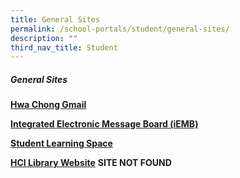 ```yaml
---
title: General Sites
permalink: /school-portals/student/general-sites/
description: ""
third_nav_title: Student
---
```

##### General Sites

**[Hwa Chong Gmail](http://mail.google.com/)**

**[Integrated Electronic Message Board (iEMB)](https://iemb.hci.edu.sg/)**

**[Student Learning Space](https://learning.moe.edu.sg/)**

**[HCI Library Website](https://library.hci.edu.sg/)** **SITE NOT FOUND**